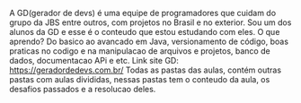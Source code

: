 A GD(gerador de devs) é uma equipe de programadores que cuidam do grupo da JBS entre outros, com projetos no Brasil e no exterior. 
Sou um dos alunos da GD e esse é o conteudo que estou estudando com eles.
O que aprendo? Do basico ao avancado em Java, versionamento de código, boas praticas no codigo e na manipulacao de arquivos e projetos, banco de dados, documentacao APi e etc. 
Link site GD: https://geradordedevs.com.br/
Todas as pastas das aulas, contém outras pastas com aulas divididas, nessas pastas tem o conteudo da aula, os desafios passados e a resolucao deles.
